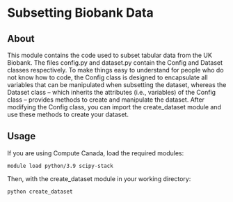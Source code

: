 # Subsetting Biobank Data

## About

This module contains the code used to subset tabular data from the UK Biobank. The files config.py and dataset.py contain the Config and Dataset classes respectively. To make things easy to understand for people who do not know how to code, the Config class is designed to encapsulate all variables that can be manipulated when subsetting the dataset, whereas the Dataset class – which inherits the attributes (i.e., variables) of the Config class – provides methods to create and manipulate the dataset. After modifying the Config class, you can import the create_dataset module and use these methods to create your dataset.

## Usage

If you are using Compute Canada, load the required modules:

    module load python/3.9 scipy-stack

Then, with the create_dataset module in your working directory:
    
    python create_dataset




